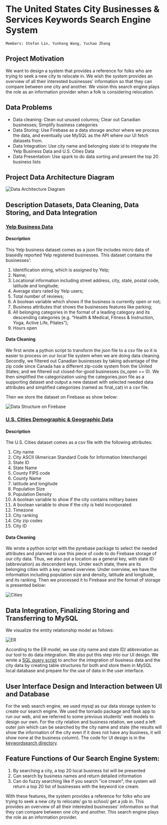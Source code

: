 # The United States City Businesses & Services Keywords Search Engine System
```
Members: Stefan Lin, Yunhong Wang, Yuchao Zhang
```
## Project Motivation
We want to design a system that provides a reference for folks who are trying to seek a new city to relocate in. We wish the system provides an overview of all their interested businesses' information so that they can compare between one city and another. We vision this search engine plays the role as an information provider when a folk is considering relocation.

## Data Problems

- Data cleaning: Clean out unused columns; Clear out Canadian businesses; Simplify business categories
- Data Storing: Use Firebase as a data storage anchor where we process the data, and eventually use MySQL as the API where our UI fetch datasets from.
- Data Integration: Use city name and belonging state id to integrate the Yelp Business Data and U.S. Cities Data
- Data Presentation: Use spark to do data sorting and present the top 20 business lists

## Project Data Architecture Diagram
![Data Architecture Diagram](ArchitectureDiagram.png)

## Description Datasets, Data Cleaning, Data Storing, and Data Integration

### [Yelp Business Data](https://www.yelp.com/dataset/download)
#### Description
This Yelp business dataset comes as a json file includes micro data of biasedly reported Yelp registered businesses. This dataset contains the businesses’:

1. Identification string, which is assigned by Yelp; 
2. Name; 
3. Locational information including street address, city, state, postal code, latitude and longitude; 
4. Average stars rated by Yelp users; 
5. Total number of reviews; 
6. A boolean variable which shows if the business is currently open or not; 
7. Business attributes that shows the businesses features like parking; 
8. All belonging categories in the format of a leading category and its descending categories (e.g. “Health & Medical, Fitness & Instruction, Yoga, Active Life, Pilates”);
9. Hours open

#### Data Cleaning
We first wrote a python script to transform the json file to a csv file so it is easier to process on our local file system when we are doing data cleaning. Secondly, we filtered out Canadian businesses by taking advantage of the zip code since Canada has a different zip-code system from the United States; and we filtered out closed-for-good businesses (is_open == 0). We then simplified the categorization using the categories.json file as a supporting dataset and output a new dataset with selected needed data attributes and simplified categorizes (named as final_cat) in a csv file. 

Then we store the dataset on Firebase as show below:

![Data Structure on Firebase](Firebase.png)

### [U.S. Cities Demographic & Geographic Data](https://simplemaps.com/static/data/us-cities/1.72/basic/simplemaps_uscities_basicv1.72.zip)

#### Description
The U.S. Cities dataset comes as a csv file with the following attributes:
1. City name
2. City ASCII (American Standard Code for Information Interchange)
3. State ID
4. State Name
5. County FIPS code
6. County Name
7. latitude and longitude
8. Population Size
9. Population Density
10. A boolean variable to show if the city contains military bases
11. A boolean variable to show if the city is held incorporated
12. Timezone
13. City ranking
14. City zip codes
15. City ID

#### Data Cleaning
We wrote a python script with the pyrebase package to select the needed attributes and planned to use this piece of code to do Firebase storage of our city data. Thus, we also put a location as a general key, with state ID (abbreviation) as descendent keys. Under each state, there are its belonging cities with a key named overview. Under overview, we have  the information including population size and density, latitude and longitude, and its ranking. Then we processed it to Firebase and the format of storage is presented below:

![Cities](Location.png)

## Data Integration, Finalizing Storing and Transferring to MySQL

We visualize the entity relationship model as follows:

![ER](ER.png)

According to the ER model, we use city name and state ID/ abbreviation as our tool to do data integration. We also put this step into our UI design. We wrote a [SQL query script](business.sql) to anchor the integration of business data and the city data by creating table structures for both and store them in MySQL local database and prepare for the use of data in the user interface.

## User Interface Design and Interaction between UI and Database
For the web search engine, we used mysql as our data storage system to create our search engine. We used the tornado package and flask app to run our web, and we referred to some previous students’ web models to design our own. For the city relation and business relation, we used a left outer join which can be searched by the city name and state (the results will show the information of the city even if it does not have any business, it will show none at the business column). The code for UI design is in the [keywordsearch directory](keywordsearch).

## Feature Functions of Our Search Engine System:
1. By searching a city, a top 20 local business list will be presented
2. Can search by business names and return detailed information
3. Can do fuzzy searching like if you search "ice cream", the system will return a top 20 list of businesses with the keyword ice cream.
   
With these features, the system provides a reference for folks who are trying to seek a new city to relocate/ go to school/ get a job in. This provides an overview of all their interested businesses' information so that they can compare between one city and another. This search engine plays the role as an information provider.

